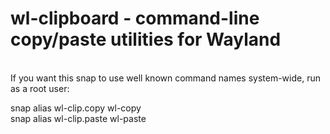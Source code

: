 # wl-clipboard - command-line copy/paste utilities for Wayland
\
If you want this snap to use well known command names system-wide, run as a root user:

snap alias wl-clip.copy wl-copy  
snap alias wl-clip.paste wl-paste
